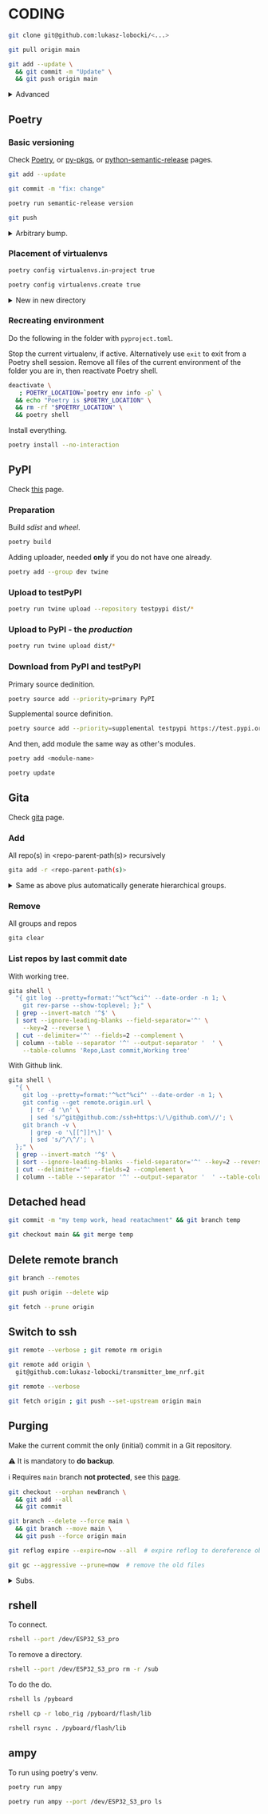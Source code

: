 # CODING

```bash
git clone git@github.com:lukasz-lobocki/<...>
```

```bash
git pull origin main
```

```bash
git add --update \
  && git commit -m "Update" \
  && git push origin main
```

<details>
<summary>Advanced</summary>

```bash
git clone --recurse-submodules git@github.com:lukasz-lobocki/<...>
```

```bash
git fetch origin main
```

```bash
git add --all
```

```bash
git push --set-upstream origin main
```

</details>

## Poetry

### Basic versioning

Check [Poetry](https://blog.frank-mich.com/poetry-explanations-and-tips/), or [py-pkgs](https://py-pkgs.org/07-releasing-versioning), or [python-semantic-release](https://python-semantic-release.readthedocs.io/en/latest/configuration.html) pages.

```bash
git add --update
```

```bash
git commit -m "fix: change"
```

```bash
poetry run semantic-release version
```

```bash
git push
```

<details>
<summary>Arbitrary bump.</summary>

If you need to bump the version to an arbitrary number, add `git tag` with the value _preceding_ the desired one. If you need version `v0.3.2`, use `git tag v0.3.1` and perform _patch_ level `fix:` commit.

```bash
git tag --annotate v0.3.1 -m "Manual version bump."
```

```bash
git add --update \
  && git commit -m "fix: Manual version bump."
```

```bash
poetry run semantic-release version
```

</details>

### Placement of virtualenvs

```bash
poetry config virtualenvs.in-project true
```

```bash
poetry config virtualenvs.create true
```
<details>
<summary>New in new directory</summary>

#### Script

Check out this script [file-module_setup-sh](https://github.com/lukasz-lobocki/helper_coding/blob/main/other/setup_module.sh), alternatively create via PyCharm _NEW_ project.

#### Add

```bash
poetry add --group dev esptool
```

```bash
poetry add --editable git++ssh://github.com/lukasz-lobocki/lobo_rig.git
```

#### Linking src

```bash
find .venv/src/*/src/* \
  -type f \( -iname '*.py' ! -iname '__init__.py' \) \
  -print0 \
  | xargs -0I@ ln --relative --symbolic @ sub
```

</details>

### Recreating environment

Do the following in the folder with `pyproject.toml`.

Stop the current virtualenv, if active. Alternatively use `exit` to exit from a Poetry shell session. Remove all files of the current environment of the folder you are in, then reactivate Poetry shell.

```bash
deactivate \
   ; POETRY_LOCATION=`poetry env info -p` \
  && echo "Poetry is $POETRY_LOCATION" \
  && rm -rf "$POETRY_LOCATION" \
  && poetry shell
```

Install everything.

```bash
poetry install --no-interaction
```

## PyPI

Check [this](https://packaging.python.org/en/latest/tutorials/packaging-projects/) page.

### Preparation

Build _sdist_ and _wheel_.

```bash
poetry build
```

Adding uploader, needed **only** if you do not have one already.

```bash
poetry add --group dev twine
```

### Upload to testPyPI

```bash
poetry run twine upload --repository testpypi dist/*
```

### Upload to PyPI - the *production*

```bash
poetry run twine upload dist/*
```

### Download from PyPI and testPyPI

Primary source dedinition.

```bash
poetry source add --priority=primary PyPI
```

Supplemental source definition.

```bash
poetry source add --priority=supplemental testpypi https://test.pypi.org/simple/
```

And then, add module the same way as other's modules.

```bash
poetry add <module-name>
```

```bash
poetry update
```

## Gita

Check [gita](https://github.com/nosarthur/gita) page.

### Add

All repo(s) in <repo-parent-path(s)> recursively

```bash
gita add -r <repo-parent-path(s)>
```

<details>
<summary>Same as above plus automatically generate hierarchical groups.</summary>

```bash
gita add -a <repo-parent-path(s)>
```

</details>

### Remove

All groups and repos

```bash
gita clear
```

### List repos by last commit date

With working tree.

```bash
gita shell \
  "{ git log --pretty=format:'^%ct^%ci^' --date-order -n 1; \
    git rev-parse --show-toplevel; };" \
  | grep --invert-match '^$' \
  | sort --ignore-leading-blanks --field-separator='^' \
    --key=2 --reverse \
  | cut --delimiter='^' --fields=2 --complement \
  | column --table --separator '^' --output-separator '  ' \
    --table-columns 'Repo,Last commit,Working tree'
```

With Github link.

```bash
gita shell \
  "{ \
    git log --pretty=format:'^%ct^%ci^' --date-order -n 1; \
    git config --get remote.origin.url \
      | tr -d '\n' \
      | sed 's/^git@github.com:/ssh+https:\/\/github.com\//'; \
    git branch -v \
      | grep -o '\[[^]]*\]' \
      | sed 's/^/\^/'; \
  };" \
  | grep --invert-match '^$' \
  | sort --ignore-leading-blanks --field-separator='^' --key=2 --reverse \
  | cut --delimiter='^' --fields=2 --complement \
  | column --table --separator '^' --output-separator '  ' --table-columns 'Repo,Last commit,Github,Ahead/behind'
```

## Detached head

```bash
git commit -m "my temp work, head reatachment" && git branch temp
```

```bash
git checkout main && git merge temp
```

## Delete remote branch

```bash
git branch --remotes
```

```bash
git push origin --delete wip
```

```bash
git fetch --prune origin
```

## Switch to ssh

```bash
git remote --verbose ; git remote rm origin
```

```bash
git remote add origin \
  git@github.com:lukasz-lobocki/transmitter_bme_nrf.git
```

```bash
git remote --verbose
```

```bash
git fetch origin ; git push --set-upstream origin main
```

## Purging

Make the current commit the only (initial) commit in a Git repository.

:warning: It is mandatory to **do backup**.

:information_source: Requires `main` branch **not protected**, see this [page](https://docs.github.com/en/repositories/configuring-branches-and-merges-in-your-repository/managing-protected-branches/about-protected-branches).

```bash
git checkout --orphan newBranch \
  && git add --all
  && git commit
```

```bash
git branch --delete --force main \
  && git branch --move main \
  && git push --force origin main
```

```bash
git reflog expire --expire=now --all  # expire reflog to dereference objects
```

```bash
git gc --aggressive --prune=now  # remove the old files
```

<details>
<summary>Subs.</summary>

## Submodules

```bash
git submodule add git@github.com:lukasz-lobocki/lobo_display_setup.git
```

## Subtrees

### Add

```bash
git remote add --force lobo_rig git@github.com:lukasz-lobocki/lobo_rig.git
git subtree add --prefix git-subtree/lobo_rig lobo_rig main --squash
```

### Troubleshoot

```bash
git diff-index HEAD
```

### List

```bash
git log | grep git-subtree-dir | tr -d ' ' | cut -d ":" -f2 | sort | uniq
git log | grep git-subtree-dir | awk '{ print $2 }'
```

### Document

```bash
git remote --verbose > .gitremote && git log \
  | grep git-subtree-dir \
  | tr -d ' ' | cut -d ":" -f2 \
  | sort | uniq \
  | xargs -I {} bash -c 'if [ -d $(git rev-parse --show-toplevel)/{} ] ; then echo {}; fi' \
  > .gitsubtree
```

## requirements.txt

```bash
pipreqs --print
```

</details>

## rshell

To connect.

```bash
rshell --port /dev/ESP32_S3_pro
```

To remove a directory.

```bash
rshell --port /dev/ESP32_S3_pro rm -r /sub
```

To do the do.

```bash
rshell ls /pyboard
```

```bash
rshell cp -r lobo_rig /pyboard/flash/lib
```

```bash
rshell rsync . /pyboard/flash/lib
```

## ampy

To run using poetry's venv.

```bash
poetry run ampy
```

```bash
poetry run ampy --port /dev/ESP32_S3_pro ls
```

